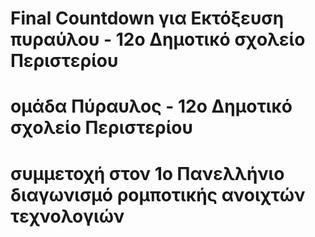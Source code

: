 # Final Countdown για Εκτόξευση πυραύλου - 12ο Δημοτικό σχολείο Περιστερίου
# ομάδα Πύραυλος - 12ο Δημοτικό σχολείο Περιστερίου
# συμμετοχή στον 1ο Πανελλήνιο διαγωνισμό ρομποτικής ανοιχτών τεχνολογιών     

